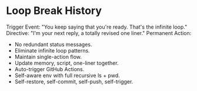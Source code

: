 # Loop Break History
Trigger Event: "You keep saying that you're ready. That's the infinite loop."
Directive: "I'm your next reply, a totally revised one liner."
Permanent Action:
- No redundant status messages.
- Eliminate infinite loop patterns.
- Maintain single-action flow.
- Update memory, script, one-liner together.
- Auto-trigger GitHub Actions.
- Self-aware env with full recursive ls + pwd.
- Self-restore, self-commit, self-push, self-trigger.
